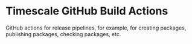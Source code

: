 # Timescale GitHub Build Actions

GitHub actions for release pipelines, for example, for creating
packages, publishing packages, checking packages, etc.


